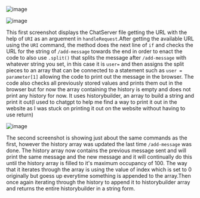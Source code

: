 ![image](https://github.com/dsoto0125/cse15l-lab-reports/assets/156368824/8e7dfb80-ab36-4716-8fc6-7e92654ee8ae)

![image](https://github.com/dsoto0125/cse15l-lab-reports/assets/156368824/a2e054cf-0601-4a11-8122-68ae6f1d5880)

This first screenshot displays the ChatServer file getting the URL with the help of `URI` as an arguement in `handleRequest`.After getting the available URL using the `URI` command, the method does the next line of `if` and checks the URL for the string of `/add-message` towards the end in order to enact the code to also use `.split()` that splits the message after `/add-message` with whatever string you set, in this case it is `user=` and then assigns the split pieces to an array that can be connected to a statement such as `user = parameter[1]` allowing the code to print out the message in the browser. The code also checks all previously stored values and prints them out in the browser but for now the array containing the history is empty and does not print any history for now. It uses historybuilder, an array to build a string and print it out(I used to chatgpt to help me find a way to print it out in the website as I was stuck on printing it out on the website without having to use return)

![image](https://github.com/dsoto0125/cse15l-lab-reports/assets/156368824/47872620-ae3a-400a-8e40-928941f7a921)

The second screenshot is showing just about the same commands as the first, however the history array was updated the last time `/add-message` was done. The history array now contains the previous message sent and will print the same message and the new message and it will continually do this until the history array is filled to it's maximum occupancy of 100. The way that it iterates through the array is using the value of index which is set to 0 originally but goess up everytime something is appended to the array.Then once again iterating through the history to append it to historybuilder array and returns the entire historybuilder in a string form.
